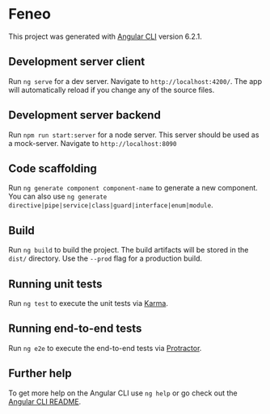 # Feneo

This project was generated with [Angular CLI](https://github.com/angular/angular-cli) version 6.2.1.

## Development server client

Run `ng serve` for a dev server. Navigate to `http://localhost:4200/`. The app will automatically reload if you change any of the source files.

## Development server backend

Run `npm run start:server` for a node server. This server should be used as a mock-server. Navigate to `http://localhost:8090`

## Code scaffolding

Run `ng generate component component-name` to generate a new component. You can also use `ng generate directive|pipe|service|class|guard|interface|enum|module`.

## Build

Run `ng build` to build the project. The build artifacts will be stored in the `dist/` directory. Use the `--prod` flag for a production build.

## Running unit tests

Run `ng test` to execute the unit tests via [Karma](https://karma-runner.github.io).

## Running end-to-end tests

Run `ng e2e` to execute the end-to-end tests via [Protractor](http://www.protractortest.org/).

## Further help

To get more help on the Angular CLI use `ng help` or go check out the [Angular CLI README](https://github.com/angular/angular-cli/blob/master/README.md).
